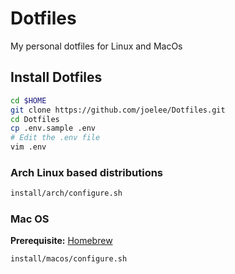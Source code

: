 # Dotfiles
My personal dotfiles for Linux and MacOs


## Install Dotfiles
```bash
cd $HOME
git clone https://github.com/joelee/Dotfiles.git
cd Dotfiles
cp .env.sample .env
# Edit the .env file 
vim .env
```

### Arch Linux based distributions
```bash
install/arch/configure.sh
```

### Mac OS
**Prerequisite:** [Homebrew](https://brew.sh/)
```bash
install/macos/configure.sh
```
